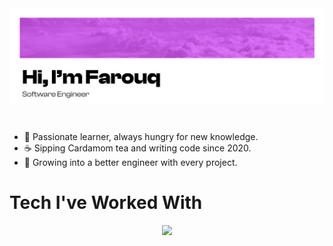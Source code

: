 <img src = "https://github.com/far0uq/far0uq/blob/main/github_header.png">

#

- 💪 Passionate learner, always hungry for new knowledge.
- ☕ Sipping Cardamom tea and writing code since 2020.
- 🌱 Growing into a better engineer with every project.

# Tech I've Worked With
<p align="center">
  <a href="https://skillicons.dev">
    <img src="https://skillicons.dev/icons?i=figma,sass,bootstrap,javascript,react,nodejs,express,python,django,flask,solidity,mongodb,mysql,postman,docker,aws,kubernetes,github,netlify,vercel&perline=7" />
  </a>
</p>
